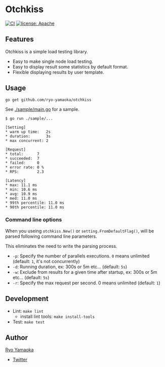 # Otchkiss

[![CI](https://github.com/ryo-yamaoka/otchkiss/actions/workflows/go.yml/badge.svg)](https://github.com/ryo-yamaoka/otchkiss/actions/workflows/go.yml)
[![license: Apache](https://img.shields.io/badge/license-Apache-blue.svg?style=flat-square)](LICENSE)

## Features

Otchkiss is a simple load testing library.

* Easy to make single node load testing.
* Easy to display result some statistics by default format.
* Flexible displaying results by user template.

## Usage

`go get github.com/ryo-yamaoka/otchkiss`

See [./sample/main.go](./sample/main.go) for a sample.

```
$ go run ./sample/...

[Setting]
* warm up time:   2s
* duration:       3s
* max concurrent: 2

[Request]
* total:      7
* succeeded:  7
* failed:     0
* error rate: 0 %
* RPS:        2.3

[Latency]
* max: 11.1 ms
* min: 10.6 ms
* avg: 10.9 ms
* med: 11.0 ms
* 99th percentile: 11.0 ms
* 90th percentile: 11.0 ms
```

### Command line options

When you useing `otchkiss.New()` or `setting.FromDefaultFlag()`, will be parsed following command line parameters.

This eliminates the need to write the parsing process.

* `-p`: Specify the number of parallels executions. `0` means unlimited (default: `1`, it's not concurrently)
* `-d`: Running duration, ex: 300s or 5m etc... (default: `5s`)
* `-w`: Exclude from results for a given time after startup, ex: 300s or 5m etc... (default: `5s`)
* `-r`: Specify the max request per second. 0 means unlimited (default: `1`)

## Development

* Lint: `make lint`
    * install lint tools: `make install-tools`
* Test: `make test`

## Author

[Ryo Yamaoka](https://github.com/ryo-yamaoka)

* [Twitter](https://twitter.com/mountainhill14)
